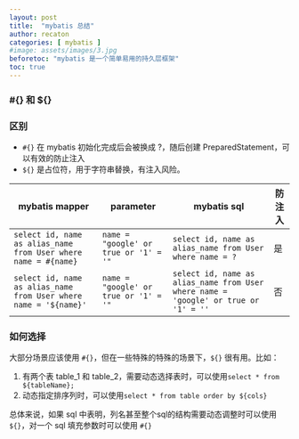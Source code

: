 ```yaml
---
layout: post
title:  "mybatis 总结"
author: recaton
categories: [ mybatis ]
#image: assets/images/3.jpg
beforetoc: "mybatis 是一个简单易用的持久层框架"
toc: true
---
```


### #{} 和 ${}
### 区别
* ```#{}``` 在 mybatis 初始化完成后会被换成 ?，随后创建 PreparedStatement，可以有效的防止注入
* ```${}``` 是占位符，用于字符串替换，有注入风险。

| mybatis mapper | parameter | mybatis sql | 防注入 |
|----|----|----|----|
|```select id, name as alias_name from User where name = #{name}```| ```name = "google' or true or '1' = '"``` |```select id, name as alias_name from User where name = ?``` | 是 |
|```select id, name as alias_name from User where name = '${name}'```| ```name = "google' or true or '1' = '"```| ```select id, name as alias_name from User where name = 'google' or true or '1' = ''``` | 否 |

### 如何选择
大部分场景应该使用 ```#{}```，但在一些特殊的特殊的场景下，```${}``` 很有用。比如：
1. 有两个表 table_1 和 table_2，需要动态选择表时，可以使用```select * from ${tableName};```
2. 动态指定排序列时，可以使用```select * from table order by ${cols}```

总体来说，如果 sql 中表明，列名甚至整个sql的结构需要动态调整时可以使用 ```${}```，对一个 sql 填充参数时可以使用 ```#{}```